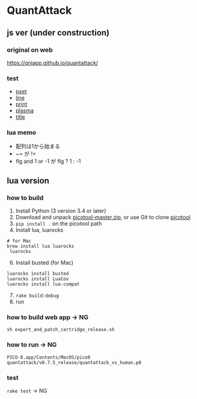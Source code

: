 # QuantAttack

## js ver (under construction)

### original on web

https://qniapp.github.io/quantattack/

### test

- [pset](https://taisukef.github.io/quantattack/test/pset.html)
- [line](https://taisukef.github.io/quantattack/test/line.html)
- [print](https://taisukef.github.io/quantattack/test/print.html)
- [plasma](https://taisukef.github.io/quantattack/test/plasma.html)
- [title](https://taisukef.github.io/quantattack/test/title.html)

### lua memo

- 配列は1から始まる
- ~= が !=
- flg and 1 or -1 が flg ? 1 : -1

## lua version

### how to build

1. Install Python (3 version 3.4 or later)
2. Download and unpack [picotool-master.zip](https://github.com/dansanderson/picotool/archive/master.zip), or use Git to clone [picotool](https://github.com/dansanderson/picotool)
3. ```pip install .``` on the picotool path
4. Install lua, luarocks
```
# for Mac
brew install lua luarocks
 luarocks
```
6. Install busted (for Mac)
```
luarocks install busted
luarocks install LuaCov
luarocks install lua-compat
```
7. ```rake build:debug```
8. run

### how to build web app → NG

```
sh export_and_patch_cartridge_release.sh
```

### how to run → NG

```
PICO-8.app/Contents/MacOS/pico8 quantattack/v0.7.5_release/quantattack_vs_human.p8
```

### test

```rake test``` → NG
